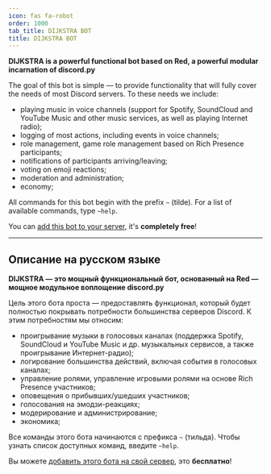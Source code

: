 ```yaml
---
icon: fas fa-robot
order: 1000
tab_title: DIJKSTRA BOT
title: DIJKSTRA BOT
---
```


**DIJKSTRA is a powerful functional bot based on Red, a powerful modular incarnation of discord.py**

The goal of this bot is simple — to provide functionality that will fully cover the needs of most Discord servers. To these needs we include:

- playing music in voice channels (support for Spotify, SoundCloud and YouTube Music and other music services, as well as playing Internet radio);
- logging of most actions, including events in voice channels;
- role management, game role management based on Rich Presence participants;
- notifications of participants arriving/leaving;
- voting on emoji reactions;
- moderation and administration;
- economy;

All commands for this bot begin with the prefix `~` (tilde). For a list of available commands, type `~help`.

You can [add this bot to your server](https://discord.com/oauth2/authorize?client_id=351341933144047617&scope=bot&permissions=0), it's **completely free**!

* * *

## Описание на русском языке

**DIJKSTRA — это мощный функциональный бот, основанный на Red — мощное модульное воплощение discord.py**

Цель этого бота проста — предоставлять функционал, который будет полностью покрывать потребности большинства серверов Discord. К этим потребностям мы относим:

- проигрывание музыки в голосовых каналах (поддержка Spotify, SoundCloud и YouTube Music и др. музыкальных сервисов, а также проигрывание Интернет-радио);
- логирование большинства действий, включая события в голосовых каналах;
- управление ролями, управление игровыми ролями на основе Rich Presence участников;
- оповещения о прибывших/ушедших участников;
- голосования на эмодзи-реакциях;
- модерирование и администрирование;
- экономика;

Все команды этого бота начинаются с префикса `~` (тильда). Чтобы узнать список доступных команд, введите `~help`.

Вы можете [добавить этого бота на свой сервер](https://discord.com/oauth2/authorize?client_id=351341933144047617&scope=bot&permissions=0), это **бесплатно**!
